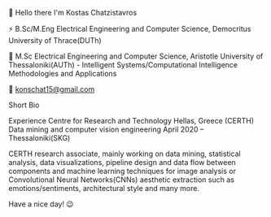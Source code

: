 🙂 Hello there I'm Kostas Chatzistavros

⚡ B.Sc/M.Eng Electrical Engineering and Computer Science, Democritus University of Thrace(DUTh)

🔭 M.Sc Electrical Engineering and Computer Science, Aristotle University of Thessaloniki(AUTh) - Intelligent Systems/Computational Intelligence Methodologies and Applications

📧 konschat15@gmail.com

Short Bio

Experience
Centre for Research and Technology Hellas, Greece (CERTH)
Data mining and computer vision engineering
April 2020 – Thessaloniki(SKG)

CERTH research associate, mainly working on data mining, statistical analysis, data visualizations, pipeline design and data flow between components and machine learning techniques for image analysis or Convolutional Neural Networks(CNNs) aesthetic extraction such as emotions/sentiments, architectural style and many more.

Have a nice day! 😉

